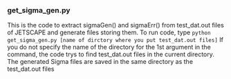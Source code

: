 ### get_sigma_gen.py
This is the code to extract sigmaGen() and sigmaErr() from test_dat.out files of JETSCAPE and generate files storing them.
To run code, type
  ```python get_sigma_gen.py [name of dirctory where you put test_dat.out files]```
If you do not specify the name of the directory for the 1st argument in the command, the code trys to find test_dat.out files in the current directory.
The generated Sigma files are saved in the same directory as the test_dat.out files
